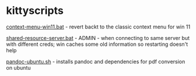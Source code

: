 # kittyscripts

[context-menu-win11.bat](context-menu-win11.bat) - 
revert backt to the classic context menu for win 11


[shared-resource-server.bat](shared-resource-server.bat) - 
ADMIN - when connecting to same server but with different creds; win caches some old information so restarting doesn't help


[pandoc-ubuntu.sh](pandoc-ubuntu.sh) - 
installs pandoc and dependencies for pdf conversion on ubuntu
